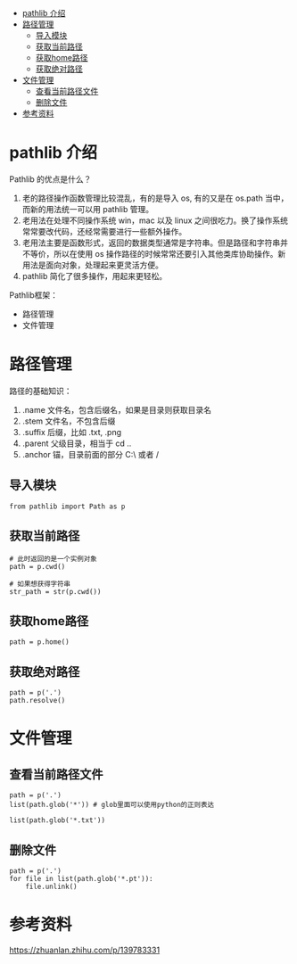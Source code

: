 <!--ts-->
* [pathlib 介绍](#pathlib-介绍)
* [路径管理](#路径管理)
   * [导入模块](#导入模块)
   * [获取当前路径](#获取当前路径)
   * [获取home路径](#获取home路径)
   * [获取绝对路径](#获取绝对路径)
* [文件管理](#文件管理)
   * [查看当前路径文件](#查看当前路径文件)
   * [删除文件](#删除文件)
* [参考资料](#参考资料)

<!-- Added by: zwl, at: 2021年 7月20日 星期二 22时24分31秒 CST -->

<!--te-->
# pathlib 介绍
Pathlib 的优点是什么？
1. 老的路径操作函数管理比较混乱，有的是导入 os, 有的又是在 os.path 当中，而新的用法统一可以用 pathlib 管理。
2. 老用法在处理不同操作系统 win，mac 以及 linux 之间很吃力。换了操作系统常常要改代码，还经常需要进行一些额外操作。
3. 老用法主要是函数形式，返回的数据类型通常是字符串。但是路径和字符串并不等价，所以在使用 os 操作路径的时候常常还要引入其他类库协助操作。新用法是面向对象，处理起来更灵活方便。
4. pathlib 简化了很多操作，用起来更轻松。

Pathlib框架：

- 路径管理
- 文件管理

# 路径管理

路径的基础知识：

1. .name 文件名，包含后缀名，如果是目录则获取目录名
2. .stem 文件名，不包含后缀
3. .suffix 后缀，比如 .txt, .png
4. .parent 父级目录，相当于 cd ..
5. .anchor 锚，目录前面的部分 C:\ 或者 /

## 导入模块

```
from pathlib import Path as p
```

## 获取当前路径

```
# 此时返回的是一个实例对象
path = p.cwd()

# 如果想获得字符串
str_path = str(p.cwd())
```

## 获取home路径

```
path = p.home()
```

## 获取绝对路径

```
path = p('.')
path.resolve()
```

# 文件管理

## 查看当前路径文件

```
path = p('.')
list(path.glob('*')) # glob里面可以使用python的正则表达

list(path.glob('*.txt'))
```

## 删除文件

```
path = p('.')
for file in list(path.glob('*.pt')):
    file.unlink()
```

# 参考资料

https://zhuanlan.zhihu.com/p/139783331
